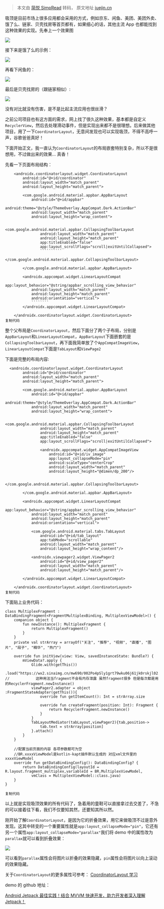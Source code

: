 > 本文由 [简悦 SimpRead](http://ksria.com/simpread/) 转码， 原文地址 [juejin.cn](https://juejin.cn/post/7015432958123180062)

吸顶是目前市场上很多应用都会采用的方式，例如京东、闲鱼、美团、美团外卖、饿了么、链家、贝壳找房等首页都有，如果细心的话，其他主流 App 也都能找到这种效果的实现。先奉上一个效果图

![](https://p1-juejin.byteimg.com/tos-cn-i-k3u1fbpfcp/6fd76da7abc74c059930aaf34709c9e7~tplv-k3u1fbpfcp-zoom-in-crop-mark:4536:0:0:0.awebp?)

接下来是饿了么的示例：

![](https://p3-juejin.byteimg.com/tos-cn-i-k3u1fbpfcp/df97078fd4864f06b03110b59e5704e6~tplv-k3u1fbpfcp-zoom-in-crop-mark:4536:0:0:0.awebp?)

再看下闲鱼的：

![](https://p9-juejin.byteimg.com/tos-cn-i-k3u1fbpfcp/ce3a2d57238e405694c72ae201bedfb9~tplv-k3u1fbpfcp-zoom-in-crop-mark:4536:0:0:0.awebp?)

最后是贝壳找房的（跟链家相似）:

![](https://p3-juejin.byteimg.com/tos-cn-i-k3u1fbpfcp/17602d15f6004963b8f31ab6b866994c~tplv-k3u1fbpfcp-zoom-in-crop-mark:4536:0:0:0.awebp?)

没有对比就没有伤害，是不是比起主流应用也很丝滑？

之前公司项目也有这方面的需求，网上找了很久这种效果，基本都是自定义`RecyclerView`，然后去处理滑动事件，但是实现出来都不是很理想。后来做其他项目，用了一下`CoordinatorLayout`，无意间发现也可以实现吸顶，不得不高呼一声，谷歌爸爸真好！

下面开始正文，我一直认为`CoordinatorLayout`的布局嵌套特别复杂，所以不是很想用，不过做出来的效果... 真香！

先看一下页面布局结构：

```
    <androidx.coordinatorlayout.widget.CoordinatorLayout
        android:id="@+id/coordinator"
        android:layout_width="match_parent"
        android:layout_height="match_parent">

        <com.google.android.material.appbar.AppBarLayout
            android:id="@+id/appbar"
            android:theme="@style/ThemeOverlay.AppCompat.Dark.ActionBar"
            android:layout_width="match_parent"
            android:layout_height="wrap_content">

            <com.google.android.material.appbar.CollapsingToolbarLayout
                android:layout_width="match_parent"
                android:layout_height="match_parent"
                app:titleEnabled="false"
                app:layout_scrollFlags="scroll|exitUntilCollapsed">
                ``````````
            </com.google.android.material.appbar.CollapsingToolbarLayout>

        </com.google.android.material.appbar.AppBarLayout>

        <androidx.appcompat.widget.LinearLayoutCompat
            app:layout_behavior="@string/appbar_scrolling_view_behavior"
            android:layout_width="match_parent"
            android:layout_height="match_parent"
            android:orientation="vertical">
            ````````
        </androidx.appcompat.widget.LinearLayoutCompat>
        
    </androidx.coordinatorlayout.widget.CoordinatorLayout>
复制代码

```

整个父布局是`CoordinatorLayout`，然后下面分了两个子布局，分别是`AppBarLayout`和`LinearLayoutCompat`，`AppBarLayout`下面嵌套的是`CollapsingToolbarLayout`，再下面我简单放了个`AppCompatImageView`，`LinearLayoutCompat`下面是`TabLayout`和`ViewPage2`

下面是完整的布局内容:

```
  <androidx.coordinatorlayout.widget.CoordinatorLayout
        android:id="@+id/coordinator"
        android:layout_width="match_parent"
        android:layout_height="match_parent">

        <com.google.android.material.appbar.AppBarLayout
            android:id="@+id/appbar"
            android:theme="@style/ThemeOverlay.AppCompat.Dark.ActionBar"
            android:layout_width="match_parent"
            android:layout_height="wrap_content">

            <com.google.android.material.appbar.CollapsingToolbarLayout
                android:layout_width="match_parent"
                android:layout_height="match_parent"
                app:titleEnabled="false"
                app:layout_scrollFlags="scroll|exitUntilCollapsed">

                <androidx.appcompat.widget.AppCompatImageView
                    android:id="@+id/iv_image"
                    app:layout_collapseMode="pin"
                    android:scaleType="centerCrop"
                    android:layout_width="match_parent"
                    android:layout_height="@dimen/dp_200"/>

            </com.google.android.material.appbar.CollapsingToolbarLayout>

        </com.google.android.material.appbar.AppBarLayout>

        <androidx.appcompat.widget.LinearLayoutCompat
            app:layout_behavior="@string/appbar_scrolling_view_behavior"
            android:layout_width="match_parent"
            android:layout_height="match_parent"
            android:orientation="vertical">

            <com.google.android.material.tabs.TabLayout
                android:id="@+id/tab_layout"
                app:tabMode="scrollable"
                android:layout_width="match_parent"
                android:layout_height="wrap_content"/>

            <androidx.viewpager2.widget.ViewPager2
                android:id="@+id/view_pager2"
                android:layout_width="match_parent"
                android:layout_height="match_parent"/>

        </androidx.appcompat.widget.LinearLayoutCompat>

    </androidx.coordinatorlayout.widget.CoordinatorLayout>
复制代码

```

下面贴上业务代码：

```
class MultiplexFragment : DataBindingFragment<FragmentMultiplexBinding, MultiplexViewModel>() {
    companion object {
        fun newInstance(): MultiplexFragment {
            return MultiplexFragment()
        }
    }
    private val strArray = arrayOf("关注", "推荐", "视频", "直播", "图片", "段子", "精华", "热门")

    override fun initView(view: View, savedInstanceState: Bundle?) {
        mViewData?.apply {
            Glide.with(getThis())
                .load("https://wx2.sinaimg.cn/mw690/002Po4pSly1grt79wku06j61jk0rskjl02.jpg").into(ivImage)
//            这种用法当fragment不会有内存泄露 虽然fragment很多 但是每次都是用的RecyclerFragment.newInstance()
            viewPager2.adapter = object :FragmentStateAdapter(getThis()){
                override fun getItemCount(): Int = strArray.size

                override fun createFragment(position: Int): Fragment {
                    return RecyclerFragment.newInstance()
                }
            }
            TabLayoutMediator(tabLayout,viewPager2){tab,position->
                tab.text = strArray[position]
            }.attach()
        }
    }

    //配置当前页面的内容 各项参数都可为空
    //BR.xxxxViewModel是kotlin-kapt插件默认生成的 对应xml文件里的xxxxViewModel
    override fun getDataBindingConfig(): DataBindingConfig? {
        return DataBindingConfig(layoutId = R.layout.fragment_multiplex,variableId = BR.MultiplexViewModel,
            vmClass = MultiplexViewModel::class.java)
    }
}

复制代码

```

以上就是实现吸顶效果的所有代码了，急着用的童鞋可以直接拿过去交差了，不急的可以接着往下看，我们不仅要知其然，还要知其所以然。

刚开始了解`CoordinatorLayout`，是因为它的折叠效果，用它来做吸顶不过是意外发现。这其中转变的一个重要属性就是`app:layout_collapseMode="pin"`，它还有另一个属性`app:layout_collapseMode="parallax"`我们将 demo 中的属性改为`parallax`就可以看到折叠效果：

![](https://p9-juejin.byteimg.com/tos-cn-i-k3u1fbpfcp/603d6f750583465aa2c074ca823cb84b~tplv-k3u1fbpfcp-zoom-in-crop-mark:4536:0:0:0.awebp?)

可以看到`parallax`属性会将图片以折叠的效果隐藏，`pin`属性会将图片以向上滚动的效果隐藏。

关于`CoordinatorLayout`的更多属性可参考： [CoordinatorLayout 学习](https://link.juejin.cn?target=https%3A%2F%2Fwww.jianshu.com%2Fp%2Feec5a397ce79 "https://www.jianshu.com/p/eec5a397ce79")

demo 的 github 地址：

[Android Jetpack 最佳实践！结合 MVVM 快速开发，助力开发者深入理解 Jetpack！](https://link.juejin.cn?target=https%3A%2F%2Fgithub.com%2F932707629%2FTinMvvm "https://github.com/932707629/TinMvvm")